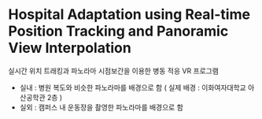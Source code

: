# Hospital Adaptation using Real-time Position Tracking and Panoramic View Interpolation

실시간 위치 트래킹과 파노라마 시점보간을 이용한 병동 적응 VR 프로그램

  - 실내 : 병원 복도와 비슷한 파노라마를 배경으로 함 ( 실제 배경 : 이화여자대학교 아산공학관 2층 )
  - 실외 : 캠퍼스 내 운동장을 촬영한 파노라마를 배경으로 함
